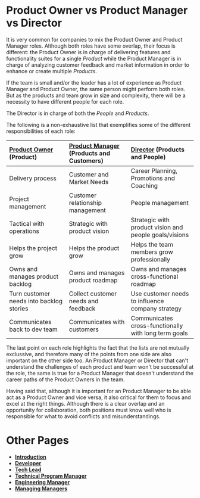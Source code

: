 # Product Owner vs Product Manager vs Director

It is very common for companies to mix the Product Owner and Product Manager roles. Although both roles have some overlap, 
their focus is different: the Product Owner is in charge of delivering features and functionality suites for a single *Product* 
while the Product Manager is in charge of analyzing customer feedback and market information in order to enhance or
create multiple *Products*.

If the team is small and/or the leader has a lot of experience as Product Manager and Product Owner, the same person might 
perform both roles. But as the products and team grow in size and complexity, 
there will be a necessity to have different people for each role.

The Director is in charge of both the *People* and *Products*.

The following is a non-exhaustive list that exemplifies some of the different responsibilities of each role:

| [Product Owner](ProductOwner.md) (Product) | [Product Manager](ProductManager.md) (Products and Customers) | [Director](Director.md) (Products and People)|
| :--- | :--- | :--- |
| Delivery process | Customer and Market Needs | Career Planning, Promotions and Coaching |
| Project management | Customer relationship management | People management |
| Tactical with operations | Strategic with product vision | Strategic with product vision and people goals/visions |
| Helps the project grow | Helps the product grow | Helps the team members grow professionally |
| Owns and manages product backlog | Owns and manages product roadmap | Owns and manages cross-functional roadmap |
| Turn customer needs into backlog stories | Collect customer needs and feedback | Use customer needs to influence company strategy |
| Communicates back to dev team | Communicates with customers | Communicates cross-functionally with long term goals |

The last point on each role highlights the fact that the lists are not mutually exclussive, 
and therefore many of the points from one side are also important on the other side too. 
An Product Manager or Director that can't understand the challenges of each product and team won't be successful at the role, 
the same is true for a Product Manager that doesn't understand the career paths of the Product Owners in the team. 

Having said that, although it is important for an Product Manager to be able act as a Product Owner and vice versa, 
it also critical for them to focus and excel at the right things. Although there is a clear overlap and an opportunity 
for collaboration, both positions must know well who is responsible for what to avoid conflicts and misunderstandings.


# Other Pages

* [**Introduction**](README.md)
* [**Developer**](Developer.md)
* [**Tech Lead**](TechLead.md)
* [**Technical Program Manager**](TechnicalProgramManager.md)
* [**Engineering Manager**](EngineeringManager.md)
* [**Managing Managers**](Managing-Managers.md)
